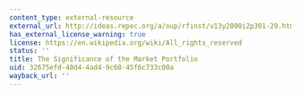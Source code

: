 ```yaml
---
content_type: external-resource
external_url: http://ideas.repec.org/a/oup/rfinst/v13y2000i2p301-29.html
has_external_license_warning: true
license: https://en.wikipedia.org/wiki/All_rights_reserved
status: ''
title: The Significance of the Market Portfolio
uid: 32675efd-40d4-4ad4-9c68-45f6c733c00a
wayback_url: ''
---
```

